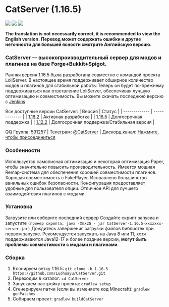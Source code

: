 # CatServer (1.16.5)
![](https://img.shields.io/badge/Minecraft-1.16.5-brightgreen.svg?colorB=469C00)
![](https://img.shields.io/badge/Forge-36.2.35-brightgreen.svg?colorB=469C00)
![](https://img.shields.io/badge/Spigot-1.16.5-brightgreen.svg?colorB=469C00)

<b>The translation is not necessarily correct, it is recommended to view the English version.</b>
<b>Перевод может содержать ошибки и другие неточности для большей ясности смотрите Английскую версию.</b>

### CatServer — высокопроизводительный сервер для модов и плагинов на базе Forge+Bukkit+Spigot.
Ранняя версия 1.16.5 была разработана совместно с командой проекта LoliServer. В настоящее время поддерживает обширное количество модов и плагинов для стабильной работы
Теперь он будет по-прежнему поддерживаться как ответвление LoliServer, обеспечивая лучшую оптимизацию и совместимость.
Вы можете скачать последнюю версию с [Jenkins](https://jenkins.rbqcloud.cn:30011/job/CatServer-1.16.5/lastSuccessfulBuild/)

Все доступные версии CatServer:
|    Версия    |    Статус     |
| ------------- | ------------- |
| [1.18.2](https://github.com/Luohuayu/CatServer/tree/1.18.2)  |  Активная разработка      |
| [1.16.5](https://github.com/Luohuayu/CatServer/tree/1.16.5)  |  Долгосрочная поддержка         |
| [1.12.2](https://github.com/Luohuayu/CatServer/tree/1.12.2)  |  Долгосрочная поддержка/Стабильная версия  |

QQ Группа: [591257](https://jq.qq.com/?_wv=1027&k=5B5aKkW) | Телеграм: [@CatServer](https://t.me/CatServer) | Дискорд канал: [Нажмите, чтобы присоединиться
](https://discord.gg/wvBJN4d)

### Особенности
Используется самописная оптимизация и некоторая оптимизация Paper, чтобы значительно повысить производительность.
Имеется мощная Remap-система для обеспечения хорошей совместимости плагинов.
Хорошая совместимость с FakePlayer.
Исправлено большинство ванильных ошибок безопасности.
Конфигурация предоставляет удобные для пользователя опции.
Отличное API для лучшего взаимодейтсвия плагинов с модами.

### Установка
Загрузите или соберите последний сервер
Создайте скрипт запуска и запустите `(пример скрипта: java -Xmx2G -
jar CatServer-1.16.5-xxxxxxx-server.jar)`
Дождитесь завершения загрузки файлов библиотек при первом запуске.
Рекомендуется запускать на Java 8 или 11, хотя поддерживаются Java12-17 и более поздние версии, **могут быть проблемы совместимости с модами и плагинами**.

### Сборка
1. Клонируем ветку 1.16.5: `git clone -b 1.16.5 https://github.com/Luohuayu/CatServer.git`
2. Переходим в каталог: `cd CatServer`
3. Запускаем настройку проекта: `gradlew setup`
4. Сгенерируем патчи (если вы изменяете код Minecraft): `gradlew genPatches`
5. Собираем проект: `gradlew buildCatServer`
